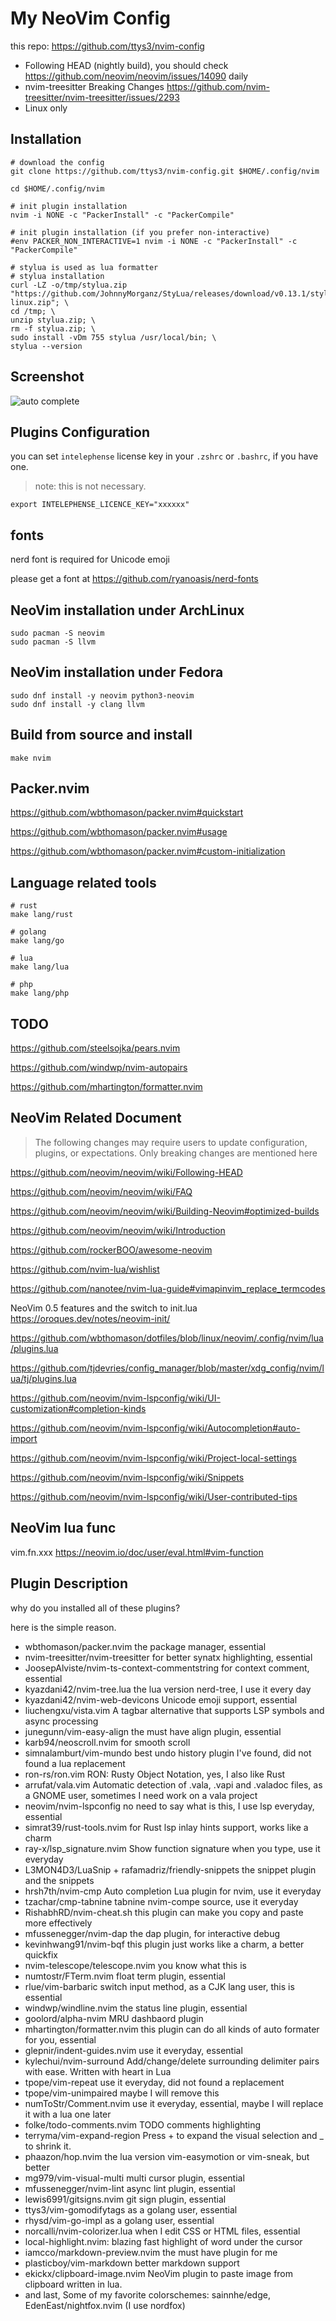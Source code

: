 # My NeoVim Config

this repo: https://github.com/ttys3/nvim-config

* Following HEAD (nightly build), you should check https://github.com/neovim/neovim/issues/14090 daily
* nvim-treesitter Breaking Changes https://github.com/nvim-treesitter/nvim-treesitter/issues/2293
* Linux only


## Installation

```shell
# download the config
git clone https://github.com/ttys3/nvim-config.git $HOME/.config/nvim

cd $HOME/.config/nvim

# init plugin installation
nvim -i NONE -c "PackerInstall" -c "PackerCompile"

# init plugin installation (if you prefer non-interactive)
#env PACKER_NON_INTERACTIVE=1 nvim -i NONE -c "PackerInstall" -c "PackerCompile"

# stylua is used as lua formatter
# stylua installation
curl -LZ -o/tmp/stylua.zip "https://github.com/JohnnyMorganz/StyLua/releases/download/v0.13.1/stylua-linux.zip"; \
cd /tmp; \
unzip stylua.zip; \
rm -f stylua.zip; \
sudo install -vDm 755 stylua /usr/local/bin; \
stylua --version
```

## Screenshot

![auto complete](https://user-images.githubusercontent.com/41882455/126368871-40bc204f-f804-47ba-811a-8200ff107fdf.png)

## Plugins Configuration

you can set `intelephense` license key in your `.zshrc` or `.bashrc`, if you have one.

> note: this is not necessary.

```shell
export INTELEPHENSE_LICENCE_KEY="xxxxxx"
```

## fonts

nerd font is required for Unicode emoji

please get a font at https://github.com/ryanoasis/nerd-fonts

## NeoVim installation under ArchLinux

```shell
sudo pacman -S neovim
sudo pacman -S llvm
```

## NeoVim installation under Fedora
```shell
sudo dnf install -y neovim python3-neovim
sudo dnf install -y clang llvm
```

## Build from source and install

```
make nvim
```

## Packer.nvim

https://github.com/wbthomason/packer.nvim#quickstart

https://github.com/wbthomason/packer.nvim#usage

https://github.com/wbthomason/packer.nvim#custom-initialization

## Language related tools

```shell
# rust
make lang/rust

# golang
make lang/go

# lua
make lang/lua

# php
make lang/php
```

## TODO

https://github.com/steelsojka/pears.nvim

https://github.com/windwp/nvim-autopairs

https://github.com/mhartington/formatter.nvim

## NeoVim Related Document

> The following changes may require users to update configuration, plugins, or expectations. Only breaking changes are mentioned here

<https://github.com/neovim/neovim/wiki/Following-HEAD>

<https://github.com/neovim/neovim/wiki/FAQ>

<https://github.com/neovim/neovim/wiki/Building-Neovim#optimized-builds>

<https://github.com/neovim/neovim/wiki/Introduction>

https://github.com/rockerBOO/awesome-neovim

https://github.com/nvim-lua/wishlist

https://github.com/nanotee/nvim-lua-guide#vimapinvim_replace_termcodes

NeoVim 0.5 features and the switch to init.lua https://oroques.dev/notes/neovim-init/

https://github.com/wbthomason/dotfiles/blob/linux/neovim/.config/nvim/lua/plugins.lua

https://github.com/tjdevries/config_manager/blob/master/xdg_config/nvim/lua/tj/plugins.lua

https://github.com/neovim/nvim-lspconfig/wiki/UI-customization#completion-kinds

https://github.com/neovim/nvim-lspconfig/wiki/Autocompletion#auto-import

https://github.com/neovim/nvim-lspconfig/wiki/Project-local-settings

https://github.com/neovim/nvim-lspconfig/wiki/Snippets

https://github.com/neovim/nvim-lspconfig/wiki/User-contributed-tips

## NeoVim lua func

vim.fn.xxx https://neovim.io/doc/user/eval.html#vim-function


## Plugin Description

why do you installed all of these plugins?

here is the simple reason.

- wbthomason/packer.nvim the package manager, essential
- nvim-treesitter/nvim-treesitter for better synatx highlighting, essential
- JoosepAlviste/nvim-ts-context-commentstring for context comment, essential
- kyazdani42/nvim-tree.lua the lua version nerd-tree, I use it every day
- kyazdani42/nvim-web-devicons Unicode emoji support, essential
- liuchengxu/vista.vim A tagbar alternative that supports LSP symbols and async processing
- junegunn/vim-easy-align the must have align plugin, essential
- karb94/neoscroll.nvim for smooth scroll
- simnalamburt/vim-mundo best undo history plugin I've found, did not found a lua replacement
- ron-rs/ron.vim RON: Rusty Object Notation, yes, I also like Rust
- arrufat/vala.vim Automatic detection of .vala, .vapi and .valadoc files, as a GNOME user, sometimes I need work on a vala project
- neovim/nvim-lspconfig no need to say what is this, I use lsp everyday, essential
- simrat39/rust-tools.nvim for Rust lsp inlay hints support, works like a charm
- ray-x/lsp_signature.nvim Show function signature when you type, use it everyday
- L3MON4D3/LuaSnip + rafamadriz/friendly-snippets the snippet plugin and the snippets
- hrsh7th/nvim-cmp Auto completion Lua plugin for nvim, use it everyday
- tzachar/cmp-tabnine tabnine nvim-compe source, use it everyday
- RishabhRD/nvim-cheat.sh this plugin can make you copy and paste more effectively
- mfussenegger/nvim-dap the dap plugin, for interactive debug
- kevinhwang91/nvim-bqf this plugin just works like a charm, a better quickfix
- nvim-telescope/telescope.nvim you know what this is
- numtostr/FTerm.nvim float term plugin, essential
- rlue/vim-barbaric switch input method, as a CJK lang user, this is essential
- windwp/windline.nvim the status line plugin, essential
- goolord/alpha-nvim MRU dashbaord plugin
- mhartington/formatter.nvim this plugin can do all kinds of auto formater for you, essential
- glepnir/indent-guides.nvim use it everyday, essential
- kylechui/nvim-surround Add/change/delete surrounding delimiter pairs with ease. Written with heart in Lua
- tpope/vim-repeat use it everyday, did not found a replacement
- tpope/vim-unimpaired maybe I will remove this
- numToStr/Comment.nvim use it everyday, essential, maybe I will replace it with a lua one later
- folke/todo-comments.nvim TODO comments highlighting
- terryma/vim-expand-region Press + to expand the visual selection and _ to shrink it.
- phaazon/hop.nvim the lua version vim-easymotion or vim-sneak, but better
- mg979/vim-visual-multi multi cursor plugin, essential
- mfussenegger/nvim-lint async lint plugin, essential
- lewis6991/gitsigns.nvim git sign plugin, essential
- ttys3/vim-gomodifytags as a golang user, essential
- rhysd/vim-go-impl as a golang user, essential
- norcalli/nvim-colorizer.lua when I edit CSS or HTML files, essential
- local-highlight.nvim: blazing fast highlight of word under the cursor
- iamcco/markdown-preview.nvim the must have plugin for me
- plasticboy/vim-markdown better markdown support
- ekickx/clipboard-image.nvim NeoVim plugin to paste image from clipboard written in lua.
- and last, Some of my favorite colorschemes: sainnhe/edge, EdenEast/nightfox.nvim (I use nordfox)

